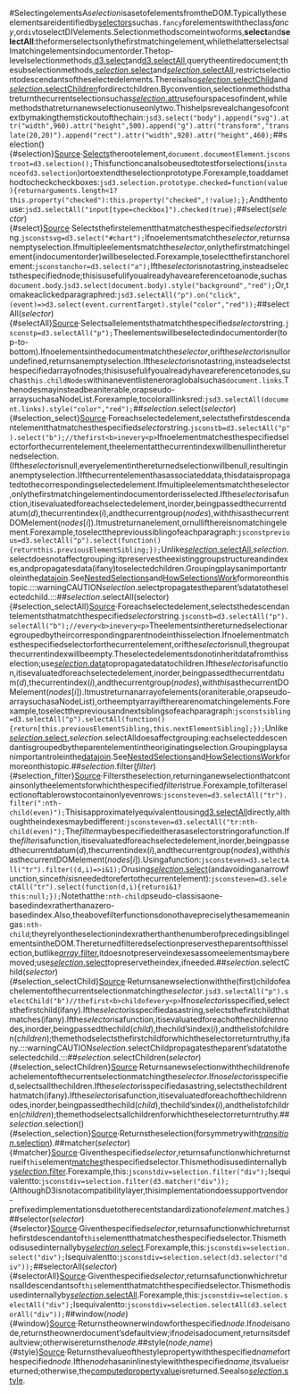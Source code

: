 #SelectingelementsA*selection*isasetofelementsfromtheDOM.Typicallytheseelementsareidentifiedby[selectors](http://www.w3.org/TR/selectors-api/)suchas`.fancy`forelementswiththeclass*fancy*,or`div`toselectDIVelements.Selectionmethodscomeintwoforms,**select**and**selectAll**:theformerselectsonlythefirstmatchingelement,whilethelatterselectsallmatchingelementsindocumentorder.Thetop-levelselectionmethods,[d3.select](#select)and[d3.selectAll](#selectAll),querytheentiredocument;thesubselectionmethods,[*selection*.select](#selection_select)and[*selection*.selectAll](#selection_selectAll),restrictselectiontodescendantsoftheselectedelements.Thereisalso[*selection*.selectChild](#selection_selectChild)and[*selection*.selectChildren](#selection_selectChildren)fordirectchildren.Byconvention,selectionmethodsthatreturnthecurrentselectionsuchas[*selection*.attr](./modifying.md#selection_attr)usefourspacesofindent,whilemethodsthatreturnanewselectionuseonlytwo.Thishelpsrevealchangesofcontextbymakingthemstickoutofthechain:```jsd3.select("body").append("svg").attr("width",960).attr("height",500).append("g").attr("transform","translate(20,20)").append("rect").attr("width",920).attr("height",460);```##selection(){#selection}[Source](https://github.com/d3/d3-selection/blob/main/src/selection/index.js)·[Selects](#select)therootelement,`document.documentElement`.```jsconstroot=d3.selection();```Thisfunctioncanalsobeusedtotestforselections(`instanceofd3.selection`)ortoextendtheselectionprototype.Forexample,toaddamethodtocheckcheckboxes:```jsd3.selection.prototype.checked=function(value){returnarguments.length<1?this.property("checked"):this.property("checked",!!value);};```Andthentouse:```jsd3.selectAll("input[type=checkbox]").checked(true);```##select(*selector*){#select}[Source](https://github.com/d3/d3-selection/blob/main/src/select.js)·Selectsthefirstelementthatmatchesthespecified*selector*string.```jsconstsvg=d3.select("#chart");```Ifnoelementsmatchthe*selector*,returnsanemptyselection.Ifmultipleelementsmatchthe*selector*,onlythefirstmatchingelement(indocumentorder)willbeselected.Forexample,toselectthefirstanchorelement:```jsconstanchor=d3.select("a");```Ifthe*selector*isnotastring,insteadselectsthespecifiednode;thisisusefulifyoualreadyhaveareferencetoanode,suchas`document.body`.```jsd3.select(document.body).style("background","red");```Or,tomakeaclickedparagraphred:```jsd3.selectAll("p").on("click",(event)=>d3.select(event.currentTarget).style("color","red"));```##selectAll(*selector*){#selectAll}[Source](https://github.com/d3/d3-selection/blob/main/src/selectAll.js)·Selectsallelementsthatmatchthespecified*selector*string.```jsconstp=d3.selectAll("p");```Theelementswillbeselectedindocumentorder(top-to-bottom).Ifnoelementsinthedocumentmatchthe*selector*,orifthe*selector*isnullorundefined,returnsanemptyselection.Ifthe*selector*isnotastring,insteadselectsthespecifiedarrayofnodes;thisisusefulifyoualreadyhaveareferencetonodes,suchas`this.childNodes`withinaneventlisteneroraglobalsuchas`document.links`.Thenodesmayinsteadbeaniterable,orapseudo-arraysuchasaNodeList.Forexample,tocoloralllinksred:```jsd3.selectAll(document.links).style("color","red");```##*selection*.select(*selector*){#selection_select}[Source](https://github.com/d3/d3-selection/blob/main/src/selection/select.js)·Foreachselectedelement,selectsthefirstdescendantelementthatmatchesthespecified*selector*string.```jsconstb=d3.selectAll("p").select("b");//thefirst<b>inevery<p>```Ifnoelementmatchesthespecifiedselectorforthecurrentelement,theelementatthecurrentindexwillbenullinthereturnedselection.(Ifthe*selector*isnull,everyelementinthereturnedselectionwillbenull,resultinginanemptyselection.)Ifthecurrentelementhasassociateddata,thisdataispropagatedtothecorrespondingselectedelement.Ifmultipleelementsmatchtheselector,onlythefirstmatchingelementindocumentorderisselected.Ifthe*selector*isafunction,itisevaluatedforeachselectedelement,inorder,beingpassedthecurrentdatum(*d*),thecurrentindex(*i*),andthecurrentgroup(*nodes*),with*this*asthecurrentDOMelement(*nodes*[*i*]).Itmustreturnanelement,ornullifthereisnomatchingelement.Forexample,toselecttheprevioussiblingofeachparagraph:```jsconstprevious=d3.selectAll("p").select(function(){returnthis.previousElementSibling;});```Unlike[*selection*.selectAll](#selection_selectAll),*selection*.selectdoesnotaffectgrouping:itpreservestheexistinggroupstructureandindexes,andpropagatesdata(ifany)toselectedchildren.Groupingplaysanimportantroleinthe[datajoin](./joining.md).See[NestedSelections](http://bost.ocks.org/mike/nest/)and[HowSelectionsWork](http://bost.ocks.org/mike/selection/)formoreonthistopic.:::warningCAUTION*selection*.selectpropagatestheparent’sdatatotheselectedchild.:::##*selection*.selectAll(selector){#selection_selectAll}[Source](https://github.com/d3/d3-selection/blob/main/src/selection/selectAll.js)·Foreachselectedelement,selectsthedescendantelementsthatmatchthespecified*selector*string.```jsconstb=d3.selectAll("p").selectAll("b");//every<b>inevery<p>```Theelementsinthereturnedselectionaregroupedbytheircorrespondingparentnodeinthisselection.Ifnoelementmatchesthespecifiedselectorforthecurrentelement,orifthe*selector*isnull,thegroupatthecurrentindexwillbeempty.Theselectedelementsdonotinheritdatafromthisselection;use[*selection*.data](./joining.md#selection_data)topropagatedatatochildren.Ifthe*selector*isafunction,itisevaluatedforeachselectedelement,inorder,beingpassedthecurrentdatum(*d*),thecurrentindex(*i*),andthecurrentgroup(*nodes*),with*this*asthecurrentDOMelement(*nodes*[*i*]).Itmustreturnanarrayofelements(oraniterable,orapseudo-arraysuchasaNodeList),ortheemptyarrayiftherearenomatchingelements.Forexample,toselectthepreviousandnextsiblingsofeachparagraph:```jsconstsibling=d3.selectAll("p").selectAll(function(){return[this.previousElementSibling,this.nextElementSibling];});```Unlike[*selection*.select](#selection_select),*selection*.selectAlldoesaffectgrouping:eachselecteddescendantisgroupedbytheparentelementintheoriginatingselection.Groupingplaysanimportantroleinthe[datajoin](./joining.md).See[NestedSelections](http://bost.ocks.org/mike/nest/)and[HowSelectionsWork](http://bost.ocks.org/mike/selection/)formoreonthistopic.##*selection*.filter(*filter*){#selection_filter}[Source](https://github.com/d3/d3-selection/blob/main/src/selection/filter.js)·Filterstheselection,returninganewselectionthatcontainsonlytheelementsforwhichthespecified*filter*istrue.Forexample,tofilteraselectionoftablerowstocontainonlyevenrows:```jsconsteven=d3.selectAll("tr").filter(":nth-child(even)");```Thisisapproximatelyequivalenttousing[d3.selectAll](#selectAll)directly,althoughtheindexesmaybedifferent:```jsconsteven=d3.selectAll("tr:nth-child(even)");```The*filter*maybespecifiedeitherasaselectorstringorafunction.Ifthe*filter*isafunction,itisevaluatedforeachselectedelement,inorder,beingpassedthecurrentdatum(*d*),thecurrentindex(*i*),andthecurrentgroup(*nodes*),with*this*asthecurrentDOMelement(*nodes*[*i*]).Usingafunction:```jsconsteven=d3.selectAll("tr").filter((d,i)=>i&1);```Orusing[*selection*.select](#selection_select)(andavoidinganarrowfunction,since*this*isneededtorefertothecurrentelement):```jsconsteven=d3.selectAll("tr").select(function(d,i){returni&1?this:null;});```Notethatthe`:nth-child`pseudo-classisaone-basedindexratherthanazero-basedindex.Also,theabovefilterfunctionsdonothavepreciselythesamemeaningas`:nth-child`;theyrelyontheselectionindexratherthanthenumberofprecedingsiblingelementsintheDOM.Thereturnedfilteredselectionpreservestheparentsofthisselection,butlike[*array*.filter](https://developer.mozilla.org/en-US/docs/Web/JavaScript/Reference/Global_Objects/Array/filter),itdoesnotpreserveindexesassomeelementsmayberemoved;use[*selection*.select](#selection_select)topreservetheindex,ifneeded.##*selection*.selectChild(*selector*){#selection_selectChild}[Source](https://github.com/d3/d3-selection/blob/main/src/selection/selectChild.js)·Returnsanewselectionwiththe(first)childofeachelementofthecurrentselectionmatchingthe*selector*.```jsd3.selectAll("p").selectChild("b")//thefirst<b>childofevery<p>```Ifno*selector*isspecified,selectsthefirstchild(ifany).Ifthe*selector*isspecifiedasastring,selectsthefirstchildthatmatches(ifany).Ifthe*selector*isafunction,itisevaluatedforeachofthechildrennodes,inorder,beingpassedthechild(*child*),thechild’sindex(*i*),andthelistofchildren(*children*);themethodselectsthefirstchildforwhichtheselectorreturntruthy,ifany.:::warningCAUTION*selection*.selectChildpropagatestheparent’sdatatotheselectedchild.:::##*selection*.selectChildren(*selector*){#selection_selectChildren}[Source](https://github.com/d3/d3-selection/blob/main/src/selection/selectChildren.js)·Returnsanewselectionwiththechildrenofeachelementofthecurrentselectionmatchingthe*selector*.Ifno*selector*isspecified,selectsallthechildren.Ifthe*selector*isspecifiedasastring,selectsthechildrenthatmatch(ifany).Ifthe*selector*isafunction,itisevaluatedforeachofthechildrennodes,inorder,beingpassedthechild(*child*),thechild’sindex(*i*),andthelistofchildren(*children*);themethodselectsallchildrenforwhichtheselectorreturntruthy.##*selection*.selection(){#selection_selection}[Source](https://github.com/d3/d3-selection/blob/main/src/selection/index.js)·Returnstheselection(forsymmetrywith[*transition*.selection](../d3-transition/selecting.md#transition_selection)).##matcher(*selector*){#matcher}[Source](https://github.com/d3/d3-selection/blob/main/src/matcher.js)·Giventhespecified*selector*,returnsafunctionwhichreturnstrueif`this`element[matches](https://developer.mozilla.org/en-US/docs/Web/API/Element/matches)thespecifiedselector.Thismethodisusedinternallyby[*selection*.filter](#selection_filter).Forexample,this:```jsconstdiv=selection.filter("div");```Isequivalentto:```jsconstdiv=selection.filter(d3.matcher("div"));```(AlthoughD3isnotacompatibilitylayer,thisimplementationdoessupportvendor-prefixedimplementationsduetotherecentstandardizationof*element*.matches.)##selector(*selector*){#selector}[Source](https://github.com/d3/d3-selection/blob/main/src/selector.js)·Giventhespecified*selector*,returnsafunctionwhichreturnsthefirstdescendantof`this`elementthatmatchesthespecifiedselector.Thismethodisusedinternallyby[*selection*.select](#selection_select).Forexample,this:```jsconstdiv=selection.select("div");```Isequivalentto:```jsconstdiv=selection.select(d3.selector("div"));```##selectorAll(*selector*){#selectorAll}[Source](https://github.com/d3/d3-selection/blob/main/src/selectAll.js)·Giventhespecified*selector*,returnsafunctionwhichreturnsalldescendantsof`this`elementthatmatchthespecifiedselector.Thismethodisusedinternallyby[*selection*.selectAll](#selection_selectAll).Forexample,this:```jsconstdiv=selection.selectAll("div");```Isequivalentto:```jsconstdiv=selection.selectAll(d3.selectorAll("div"));```##window(*node*){#window}[Source](https://github.com/d3/d3-selection/blob/main/src/window.js)·Returnstheownerwindowforthespecified*node*.If*node*isanode,returnstheownerdocument’sdefaultview;if*node*isadocument,returnsitsdefaultview;otherwisereturnsthe*node*.##style(*node*,*name*){#style}[Source](https://github.com/d3/d3-selection/blob/main/src/selection/style.js)·Returnsthevalueofthestylepropertywiththespecified*name*forthespecified*node*.Ifthe*node*hasaninlinestylewiththespecified*name*,itsvalueisreturned;otherwise,the[computedpropertyvalue](https://developer.mozilla.org/en-US/docs/Web/CSS/computed_value)isreturned.Seealso[*selection*.style](./modifying.md#selection_style).